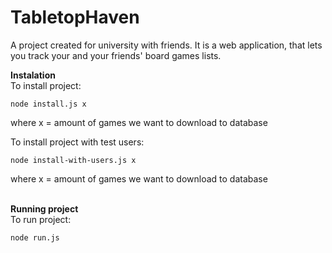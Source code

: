# TabletopHaven
A project created for university with friends. It is a web application, that lets you track your and your friends' board games lists.

**Instalation**<br />
To install project:
```
node install.js x
```
where x = amount of games we want to download to database<br />

To install project with test users:
```
node install-with-users.js x
```
where x = amount of games we want to download to database<br /><br />

**Running project**<br />
To run project:
```
node run.js
```
